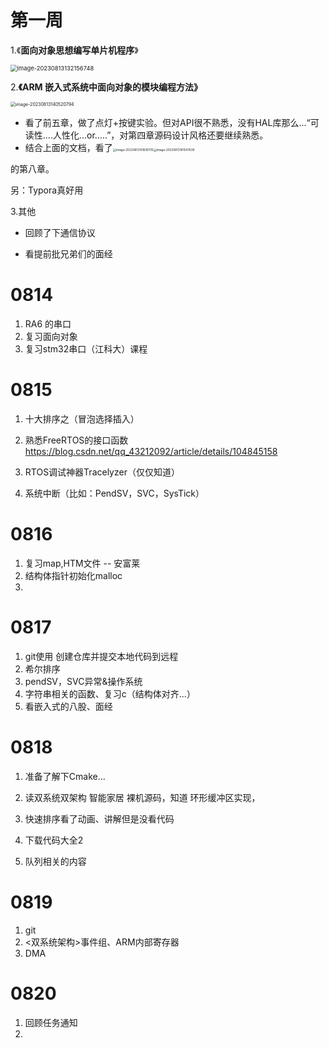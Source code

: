 # 第一周

1.《**面向对象思想编写单片机程序**》

 <img src="C:\Users\29027\AppData\Roaming\Typora\typora-user-images\image-20230813132156748.png" alt="image-20230813132156748" style="zoom: 67%;" />

2.**《ARM 嵌入式系统中面向对象的模块编程方法》**

<img src="C:\Users\29027\AppData\Roaming\Typora\typora-user-images\image-20230813140520794.png" alt="image-20230813140520794" style="zoom:50%;" />

- 看了前五章，做了点灯+按键实验。但对API很不熟悉，没有HAL库那么...“可读性....人性化...or.....”，对第四章源码设计风格还要继续熟悉。
- 结合上面的文档，看了<img src="C:\Users\29027\AppData\Roaming\Typora\typora-user-images\image-20230813141616705.png" alt="image-20230813141616705" style="zoom: 33%;" /><img src="C:\Users\29027\AppData\Roaming\Typora\typora-user-images\image-20230813141547639.png" alt="image-20230813141547639" style="zoom: 33%;" />

的第八章。

另：Typora真好用

3.其他

- 回顾了下通信协议

- 看提前批兄弟们的面经

# 0814

1.   RA6 的串口
2.   复习面向对象
3.   复习stm32串口（江科大）课程

# 0815

1.   十大排序之（冒泡选择插入）
2.   熟悉FreeRTOS的接口函数 https://blog.csdn.net/qq_43212092/article/details/104845158
3.    RTOS调试神器Tracelyzer（仅仅知道）

4. 系统中断（比如：PendSV，SVC，SysTick） 

# 0816

1.   复习map,HTM文件 -- 安富莱 
2.   结构体指针初始化malloc
3.   

# 0817

1. git使用 创建仓库并提交本地代码到远程
2. 希尔排序
3. pendSV，SVC异常&操作系统
4. 字符串相关的函数、复习c（结构体对齐...）
5. 看嵌入式的八股、面经

# 0818

1. 准备了解下Cmake...

2. 读双系统双架构 智能家居 裸机源码，知道 环形缓冲区实现，
3. 快速排序看了动画、讲解但是没看代码
4. 下载代码大全2
5. 队列相关的内容

# 0819

1. git
2. <双系统架构>事件组、ARM内部寄存器
3. DMA

# 0820

1. 回顾任务通知
2. 









